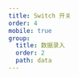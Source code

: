 ```yaml
---
title: Switch 开关
order: 4
mobile: true
group:
  title: 数据录入
  order: 2
  path: data
---
```


<code src="../demo/Switch.tsx"></code>
<API src="../src/Switch.tsx"></API>
